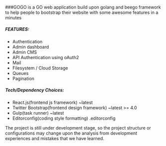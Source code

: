 ###GOGO is a GO web application build upon golang and beego framework to help people to bootstrap their website with some awesome features in a minutes

##### FEATURES:
*   Authentication
*   Admin dashboard
*   Admin CMS
*   API Authentication using oAuth2 
*   Mail
*   Filesystem / Cloud Storage
*   Queues
*   Pagination

##### Tech/Dependency Choices:
*   React.js(frontend js framework)  ~latest
*   Twitter Bootstrap(frontend design framework) ~latest >= 4.0
*   Gulp(task runner)  ~latest
*   Editorconfig(coding style formatting) .editorconfig


<p>The project is still under development stage, so the project structure or configurations may change upon the analysis from development experiences and mistakes that we have learned.</p>
